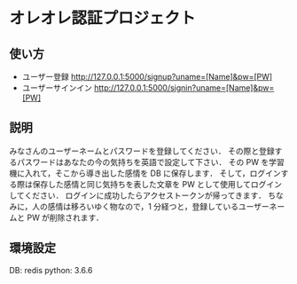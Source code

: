 # オレオレ認証プロジェクト

## 使い方

- ユーザー登録
  http://127.0.0.1:5000/signup?uname=[Name]&pw=[PW]
- ユーザーサインイン
  http://127.0.0.1:5000/signin?uname=[Name]&pw=[PW]

## 説明

みなさんのユーザーネームとパスワードを登録してください．
その際と登録するパスワードはあなたの今の気持ちを英語で設定して下さい．
その PW を学習機に入れて，そこから導き出した感情を DB に保存します．
そして，ログインする際は保存した感情と同じ気持ちを表した文章を PW として使用してログインしてください．
ログインに成功したらアクセストークンが帰ってきます．
ちなみに，人の感情は移ろいゆく物なので，1 分経つと，登録しているユーザーネームと PW が削除されます．

## 環境設定

DB: redis
python: 3.6.6
